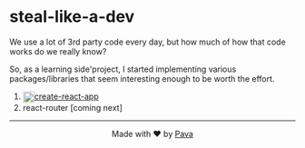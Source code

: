 # steal-like-a-dev
We use a lot of 3rd party code every day, but how much of how that code works do we really know?

So, as a learning side'project, I started implementing various packages/libraries that seem interesting enough to be worth the effort.

1. <img width="20" align="center" src="https://raw.githubusercontent.com/iampava/steal-like-a-dev/master/_assets/react-logo.png" />[create-react-app](https://github.com/iampava/steal-like-a-dev/tree/master/create-react-app)
2. react-router [coming next]

<hr/>

<p align="center"> Made with ❤ by <a href="https://iampava.com"> Pava </a></p>